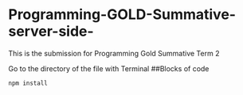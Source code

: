 # Programming-GOLD-Summative-server-side-
This is the submission for Programming Gold Summative Term 2

Go to the directory of the file with Terminal 
##Blocks of code
```
npm install
```
